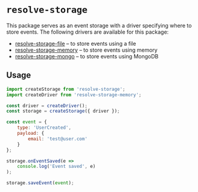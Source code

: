 # `resolve-storage`

This package serves as an event storage with a driver specifying where to store events. The following drivers are available for this package:
- [resolve-storage-file](https://github.com/reimagined/resolve/tree/master/packages/resolve-storage-file) – to store events using a file
- [resolve-storage-memory](https://github.com/reimagined/resolve/tree/master/packages/resolve-storage-memory) – to store events using memory
- [resolve-storage-mongo](https://github.com/reimagined/resolve/tree/master/packages/resolve-storage-mongo) – to store events using MongoDB

## Usage

```js
import createStorage from 'resolve-storage';
import createDriver from 'resolve-storage-memory';

const driver = createDriver();
const storage = createStorage({ driver });

const event = {
    type: 'UserCreated',
    payload: {
        email: 'test@user.com'
    }
};

storage.onEventSaved(e =>
    console.log('Event saved', e)
);

storage.saveEvent(event);
```
